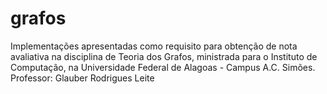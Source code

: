 # grafos
Implementações apresentadas como requisito para obtenção de nota avaliativa na disciplina de Teoria dos Grafos, ministrada para o Instituto de Computação, na Universidade Federal de Alagoas - Campus A.C. Simões. Professor: Glauber Rodrigues Leite
